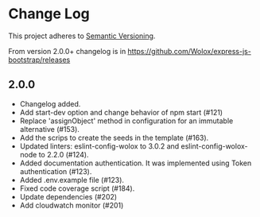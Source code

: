 # Change Log

This project adheres to [Semantic Versioning](http://semver.org/).

From version 2.0.0+ changelog is in https://github.com/Wolox/express-js-bootstrap/releases

## 2.0.0

* Changelog added.
* Add start-dev option and change behavior of npm start (#121)
* Replace 'assignObject' method in configuration for an immutable alternative (#153).
* Add the scrips to create the seeds in the template (#163).
* Updated linters: eslint-config-wolox to 3.0.2 and eslint-config-wolox-node to 2.2.0 (#124).
* Added documentation authentication. It was implemented using Token authentication (#123).
* Added .env.example file (#123).
* Fixed code coverage script (#184).
* Update dependencies (#202)
* Add cloudwatch monitor (#201)

